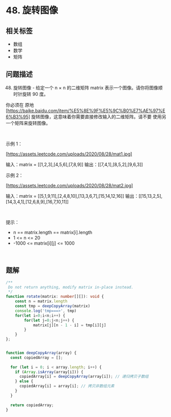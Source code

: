 
# 48. 旋转图像

## 相关标签

- 数组
- 数学
- 矩阵

## 问题描述 

48. 旋转图像 - 给定一个 n × n 的二维矩阵 matrix 表示一个图像。请你将图像顺时针旋转 90 度。

你必须在 原地 [https://baike.baidu.com/item/%E5%8E%9F%E5%9C%B0%E7%AE%97%E6%B3%95] 旋转图像，这意味着你需要直接修改输入的二维矩阵。请不要 使用另一个矩阵来旋转图像。

 

示例 1：

[https://assets.leetcode.com/uploads/2020/08/28/mat1.jpg]


输入：matrix = [[1,2,3],[4,5,6],[7,8,9]]
输出：[[7,4,1],[8,5,2],[9,6,3]]


示例 2：

[https://assets.leetcode.com/uploads/2020/08/28/mat2.jpg]


输入：matrix = [[5,1,9,11],[2,4,8,10],[13,3,6,7],[15,14,12,16]]
输出：[[15,13,2,5],[14,3,4,1],[12,6,8,9],[16,7,10,11]]


 

提示：

 * n == matrix.length == matrix[i].length
 * 1 <= n <= 20
 * -1000 <= matrix[i][j] <= 1000

 

## 题解


```ts
/**
 Do not return anything, modify matrix in-place instead.
 */
function rotate(matrix: number[][]): void { 
    const n = matrix.length 
    const tmp = deepCopyArray(matrix)
    console.log('tmp===>', tmp)
    for(let i=0;i<n;i++) {
        for(let j=0;j<n;j++) {
            matrix[j][n - 1 - i] = tmp[i][j]
        }
    }
};


function deepCopyArray(array) {
  const copiedArray = [];
  
  for (let i = 0; i < array.length; i++) {
    if (Array.isArray(array[i])) {
      copiedArray[i] = deepCopyArray(array[i]); // 递归拷贝子数组
    } else {
      copiedArray[i] = array[i]; // 拷贝非数组元素
    }
  }
  
  return copiedArray;
}

````